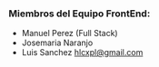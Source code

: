### Miembros del Equipo FrontEnd:

- Manuel Perez (Full Stack)
- Josemaria Naranjo
- Luis Sanchez hlcxpl@gmail.com
